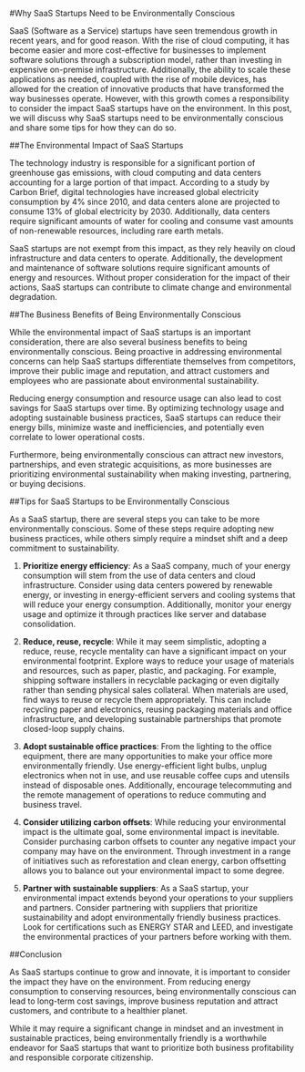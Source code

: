 #Why SaaS Startups Need to be Environmentally Conscious

SaaS (Software as a Service) startups have seen tremendous growth in recent years, and for good reason. With the rise of cloud computing, it has become easier and more cost-effective for businesses to implement software solutions through a subscription model, rather than investing in expensive on-premise infrastructure. Additionally, the ability to scale these applications as needed, coupled with the rise of mobile devices, has allowed for the creation of innovative products that have transformed the way businesses operate. However, with this growth comes a responsibility to consider the impact SaaS startups have on the environment. In this post, we will discuss why SaaS startups need to be environmentally conscious and share some tips for how they can do so.

##The Environmental Impact of SaaS Startups

The technology industry is responsible for a significant portion of greenhouse gas emissions, with cloud computing and data centers accounting for a large portion of that impact. According to a study by Carbon Brief, digital technologies have increased global electricity consumption by 4% since 2010, and data centers alone are projected to consume 13% of global electricity by 2030. Additionally, data centers require significant amounts of water for cooling and consume vast amounts of non-renewable resources, including rare earth metals.

SaaS startups are not exempt from this impact, as they rely heavily on cloud infrastructure and data centers to operate. Additionally, the development and maintenance of software solutions require significant amounts of energy and resources. Without proper consideration for the impact of their actions, SaaS startups can contribute to climate change and environmental degradation.

##The Business Benefits of Being Environmentally Conscious

While the environmental impact of SaaS startups is an important consideration, there are also several business benefits to being environmentally conscious. Being proactive in addressing environmental concerns can help SaaS startups differentiate themselves from competitors, improve their public image and reputation, and attract customers and employees who are passionate about environmental sustainability.

Reducing energy consumption and resource usage can also lead to cost savings for SaaS startups over time. By optimizing technology usage and adopting sustainable business practices, SaaS startups can reduce their energy bills, minimize waste and inefficiencies, and potentially even correlate to lower operational costs.

Furthermore, being environmentally conscious can attract new investors, partnerships, and even strategic acquisitions, as more businesses are prioritizing environmental sustainability when making investing, partnering, or buying decisions.

##Tips for SaaS Startups to be Environmentally Conscious

As a SaaS startup, there are several steps you can take to be more environmentally conscious. Some of these steps require adopting new business practices, while others simply require a mindset shift and a deep commitment to sustainability.

1. **Prioritize energy efficiency**: As a SaaS company, much of your energy consumption will stem from the use of data centers and cloud infrastructure. Consider using data centers powered by renewable energy, or investing in energy-efficient servers and cooling systems that will reduce your energy consumption. Additionally, monitor your energy usage and optimize it through practices like server and database consolidation.

2. **Reduce, reuse, recycle**: While it may seem simplistic, adopting a reduce, reuse, recycle mentality can have a significant impact on your environmental footprint. Explore ways to reduce your usage of materials and resources, such as paper, plastic, and packaging. For example, shipping software installers in recyclable packaging or even digitally rather than sending physical sales collateral. When materials are used, find ways to reuse or recycle them appropriately. This can include recycling paper and electronics, reusing packaging materials and office infrastructure, and developing sustainable partnerships that promote closed-loop supply chains.

3. **Adopt sustainable office practices**: From the lighting to the office equipment, there are many opportunities to make your office more environmentally friendly. Use energy-efficient light bulbs, unplug electronics when not in use, and use reusable coffee cups and utensils instead of disposable ones. Additionally, encourage telecommuting and the remote management of operations to reduce commuting and business travel.

4. **Consider utilizing carbon offsets**: While reducing your environmental impact is the ultimate goal, some environmental impact is inevitable. Consider purchasing carbon offsets to counter any negative impact your company may have on the environment. Through investment in a range of initiatives such as reforestation and clean energy, carbon offsetting allows you to balance out your environmental impact to some degree.

5. **Partner with sustainable suppliers**: As a SaaS startup, your environmental impact extends beyond your operations to your suppliers and partners. Consider partnering with suppliers that prioritize sustainability and adopt environmentally friendly business practices. Look for certifications such as ENERGY STAR and LEED, and investigate the environmental practices of your partners before working with them.

##Conclusion

As SaaS startups continue to grow and innovate, it is important to consider the impact they have on the environment. From reducing energy consumption to conserving resources, being environmentally conscious can lead to long-term cost savings, improve business reputation and attract customers, and contribute to a healthier planet.

While it may require a significant change in mindset and an investment in sustainable practices, being environmentally friendly is a worthwhile endeavor for SaaS startups that want to prioritize both business profitability and responsible corporate citizenship.